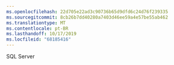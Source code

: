 ```yaml
---
ms.openlocfilehash: 22d705e22ad3c90736b65d9dfd6c24d76f239335
ms.sourcegitcommit: 8cb26b7dd40280a7403d46ee59a4e57be55ab462
ms.translationtype: MT
ms.contentlocale: pt-BR
ms.lasthandoff: 10/17/2019
ms.locfileid: "68185416"
---
```

SQL Server
